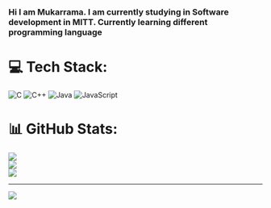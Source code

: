 ### Hi I am Mukarrama. I am currently studying in Software development in MITT. Currently learning different programming language 


# 💻 Tech Stack:
![C](https://img.shields.io/badge/c-%2300599C.svg?style=for-the-badge&logo=c&logoColor=white) ![C++](https://img.shields.io/badge/c++-%2300599C.svg?style=for-the-badge&logo=c%2B%2B&logoColor=white) ![Java](https://img.shields.io/badge/java-%23ED8B00.svg?style=for-the-badge&logo=openjdk&logoColor=white) ![JavaScript](https://img.shields.io/badge/javascript-%23323330.svg?style=for-the-badge&logo=javascript&logoColor=%23F7DF1E)
# 📊 GitHub Stats:
![](https://github-readme-stats.vercel.app/api?username=mukarrama31&theme=dark&hide_border=false&include_all_commits=false&count_private=false)<br/>
![](https://github-readme-streak-stats.herokuapp.com/?user=mukarrama31&theme=dark&hide_border=false)<br/>
![](https://github-readme-stats.vercel.app/api/top-langs/?username=mukarrama31&theme=dark&hide_border=false&include_all_commits=false&count_private=false&layout=compact)

---
[![](https://visitcount.itsvg.in/api?id=mukarrama31&icon=0&color=0)](https://visitcount.itsvg.in)

<!-- Proudly created with GPRM ( https://gprm.itsvg.in ) -->
